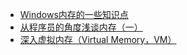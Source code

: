 - [Windows内存的一些知识点](https://www.cnblogs.com/awpatp/archive/2012/09/17/2688315.html)
- [从程序员的角度浅谈内存（一）](https://zhuanlan.zhihu.com/p/22342684)
- [深入虚拟内存（Virtual Memory，VM）](https://zhuanlan.zhihu.com/p/61587598)